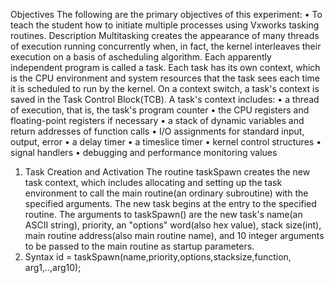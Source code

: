 Objectives
The following are the primary objectives of this experiment:
• To teach the student how to initiate multiple processes using Vxworks tasking
routines.
Description
Multitasking creates the appearance of many threads of execution running concurrently
when, in fact, the kernel interleaves their execution on a basis of ascheduling algorithm.
Each apparently independent program is called a task. Each task has its own context,
which is the CPU environment and system resources that the task sees each time it is
scheduled to run by the kernel.
On a context switch, a task's context is saved in the Task Control Block(TCB). A task's 
context includes:
• a thread of execution, that is, the task's program counter
• the CPU registers and floating-point registers if necessary
• a stack of dynamic variables and return addresses of function calls
• I/O assignments for standard input, output, error
• a delay timer
• a timeslice timer
• kernel control structures
• signal handlers
• debugging and performance monitoring values
1. Task Creation and Activation
The routine taskSpawn creates the new task context, which includes allocating and
setting up the task environment to call the main routine(an ordinary subroutine) with the
specified arguments. The new task begins at the entry to the specified routine.
The arguments to taskSpawn() are the new task's name(an ASCII string), priority, an
"options" word(also hex value), stack size(int), main routine address(also main routine
name), and 10 integer arguments to be passed to the main routine as startup parameters.
2. Syntax
id = taskSpawn(name,priority,options,stacksize,function, arg1,..,arg10); 